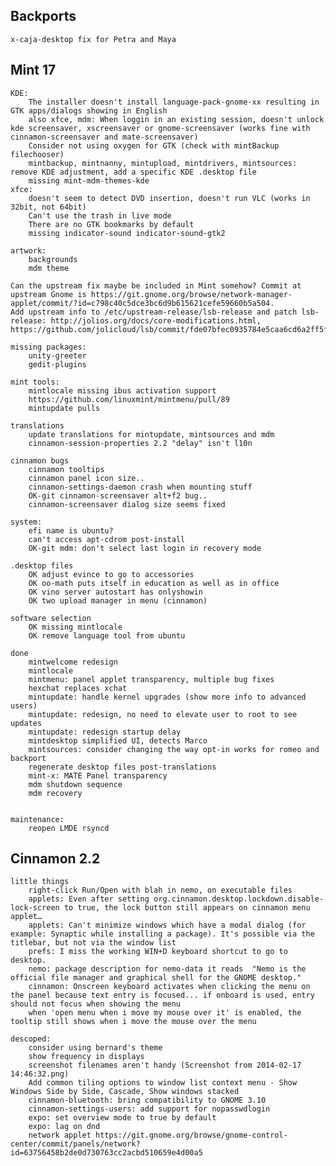 
Backports
---------
	x-caja-desktop fix for Petra and Maya


Mint 17
--------------------
	KDE: 
		The installer doesn't install language-pack-gnome-xx resulting in GTK apps/dialogs showing in English
		also xfce, mdm: When loggin in an existing session, doesn't unlock kde screensaver, xscreensaver or gnome-screensaver (works fine with cinnamon-screensaver and mate-screensaver)
		Consider not using oxygen for GTK (check with mintBackup filechooser)	
		mintbackup, mintnanny, mintupload, mintdrivers, mintsources: remove KDE adjustment, add a specific KDE .desktop file
		missing mint-mdm-themes-kde
	xfce: 
		doesn't seem to detect DVD insertion, doesn't run VLC (works in 32bit, not 64bit)
		Can't use the trash in live mode
		There are no GTK bookmarks by default
		missing indicator-sound indicator-sound-gtk2

	artwork:
		backgrounds
		mdm theme

	Can the upstream fix maybe be included in Mint somehow? Commit at upstream Gnome is https://git.gnome.org/browse/network-manager-applet/commit/?id=c798c40c5dce3bc6d9b615621cefe59660b5a504.	
	Add upstream info to /etc/upstream-release/lsb-release and patch lsb-release: http://jolios.org/docs/core-modifications.html, https://github.com/jolicloud/lsb/commit/fde07bfec0935784e5caa6cd6a2ff5f81c3d0ad4
		
	missing packages:		
		unity-greeter		
		gedit-plugins

	mint tools:
		mintlocale missing ibus activation support		
		https://github.com/linuxmint/mintmenu/pull/89
		mintupdate pulls
	
	translations
		update translations for mintupdate, mintsources and mdm
		cinnamon-session-properties 2.2 "delay" isn't l10n	

	cinnamon bugs
		cinnamon tooltips	
		cinnamon panel icon size..
		cinnamon-settings-daemon crash when mounting stuff
		OK-git cinnamon-screensaver alt+f2 bug..
		cinnamon-screensaver dialog size seems fixed	

	system:
		efi name is ubuntu?
		can't access apt-cdrom post-install
		OK-git mdm: don't select last login in recovery mode

	.desktop files
		OK adjust evince to go to accessories
		OK oo-math puts itself in education as well as in office
		OK vino server autostart has onlyshowin
		OK two upload manager in menu (cinnamon)

	software selection
		OK missing mintlocale
		OK remove language tool from ubuntu

	done
		mintwelcome redesign
		mintlocale
		mintmenu: panel applet transparency, multiple bug fixes
		hexchat replaces xchat
		mintupdate: handle kernel upgrades (show more info to advanced users)
		mintupdate: redesign, no need to elevate user to root to see updates
		mintupdate: redesign startup delay
		mintdesktop simplified UI, detects Marco
		mintsources: consider changing the way opt-in works for romeo and backport
		regenerate desktop files post-translations
		mint-x: MATE Panel transparency
		mdm shutdown sequence
		mdm recovery
		

	maintenance:
		reopen LMDE rsyncd

Cinnamon 2.2
---------------------------	 
	
	little things		
		right-click Run/Open with blah in nemo, on executable files		
		applets: Even after setting org.cinnamon.desktop.lockdown.disable-lock-screen to true, the lock button still appears on cinnamon menu applet…
		applets: Can't minimize windows which have a modal dialog (for example: Synaptic while installing a package). It's possible via the titlebar, but not via the window list
		prefs: I miss the working WIN+D keyboard shortcut to go to desktop.
		nemo: package description for nemo-data it reads  "Nemo is the official file manager and graphical shell for the GNOME desktop."
		cinnamon: Onscreen keyboard activates when clicking the menu on the panel because text entry is focused... if onboard is used, entry should not focus when showing the menu 		
		when 'open menu when i move my mouse over it' is enabled, the tooltip still shows when i move the mouse over the menu		

	descoped:
		consider using bernard's theme
		show frequency in displays
		screenshot filenames aren't handy (Screenshot from 2014-02-17 14:46:32.png)
		Add common tiling options to window list context menu - Show Windows Side by Side, Cascade, Show windows stacked
		cinnamon-bluetooth: bring compatibility to GNOME 3.10
		cinnamon-settings-users: add support for nopasswdlogin
		expo: set overview mode to true by default
		expo: lag on dnd
		network applet https://git.gnome.org/browse/gnome-control-center/commit/panels/network?id=63756458b2de0d730763cc2acbd510659e4d00a5